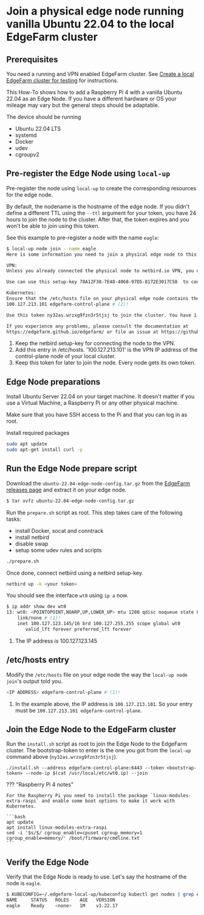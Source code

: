 # Join a physical edge node running vanilla Ubuntu 22.04 to the local EdgeFarm cluster

## Prerequisites

You need a running and VPN enabled EdgeFarm cluster. See [Create a local EdgeFarm cluster for testing](create-local-cluster.md) for instructions.

This How-To shows how to add a Raspberry Pi 4 with a vanilla Ubuntu 22.04 as an Edge Node. 
If you have a different hardware or OS your mileage may vary but the general steps should be adaptable.

The device should be running

- Ubuntu 22.04 LTS
- systemd
- Docker
- udev
- cgroupv2

## Pre-register the Edge Node using `local-up`

Pre-register the node using `local-up` to create the corresponding resources for the edge node. 

By default, the nodename is the hostname of the edge node. If you didn't define a different TTL using the `--ttl` argument for your token, you have 24 hours to join the node to the cluster. After that, the token expires and you won't be able to join using this token.

See this example to pre-register a node with the name `eagle`:

```bash
$ local-up node join --name eagle
Here is some information you need to join a physical edge node to this cluster.

VPN:
Unless you already connected the physical node to netbird.io VPN, you need to connect it to the VPN first.

Use can use this setup-key 78A12F38-7E48-4068-97D5-8172E3017C58  to connect to netbird.io VPN. # (1)!f

Kubernetes:
Ensure that the /etc/hosts file on your physical edge node contains the following entry:
100.127.213.101 edgefarm-control-plane # (2)!

Use this token ny32as.wrzxg9fzn3r5tjsj to join the cluster. You have 1 day to join the cluster before this token expires. # (3)!

If you experience any problems, please consult the documentation at 
https://edgefarm.github.io/edgefarm/ or file an issue at https://github.com/edgefarm/edgefarm/issues/new?template=question.md

```

1.  Keep the netbird setup-key for connecting the node to the VPN.
2.  Add this entry in /etc/hosts. '100.127.213.101' is the VPN IP address of the control-plane node of your local cluster.
3.  Keep this token for later to join the node. Every node gets its own token.

## Edge Node preparations

Install Ubuntu Server 22.04 on your target machine. It doesn't matter if you use a Virtual Machine, a Raspberry Pi or any other physical machine.

Make sure that you have SSH access to the Pi and that you can log in as root.

Install required packages
```bash
sudo apt update
sudo apt-get install curl -y
```
  
## Run the Edge Node prepare script

Download the `ubuntu-22.04-edge-node-config.tar.gz` from the [EdgeFarm releases page](https://github.com/edgefarm/edgefarm/releases) and extract it on your edge node.

```bash
$ tar xvfz ubuntu-22.04-edge-node-config.tar.gz
```

Run the `prepare.sh` script as root. This step takes care of the following tasks:

- install Docker, socat and conntrack
- install netbird
- disable swap
- setup some udev rules and scripts

```bash
./prepare.sh
```

Once done, connect netbird using a netbird setup-key.
```bash
netbird up -k <your token>
```

You should see the interface `wt0` using `ip a` now.

```bash
$ ip addr show dev wt0
13: wt0: <POINTOPOINT,NOARP,UP,LOWER_UP> mtu 1280 qdisc noqueue state UNKNOWN group default qlen 1000
    link/none # (1)!
    inet 100.127.123.145/16 brd 100.127.255.255 scope global wt0 
       valid_lft forever preferred_lft forever
```

1.  The IP address is 100.127.123.145

## /etc/hosts entry

Modify the `/etc/hosts` file on your edge node the way the `local-up node join`'s output told you. 

```bash
<IP ADDRESS> edgefarm-control-plane # (1)!
```

1.  In the example above, the IP address is `100.127.213.101`. So your entry must be `100.127.213.101 edgefarm-control-plane`.

## Join the Edge Node to the EdgeFarm cluster

Run the `install.sh` script as root to join the Edge Node to the EdgeFarm cluster.
The bootstrap-token to enter is the one you got from the `local-up` command above (`ny32as.wrzxg9fzn3r5tjsj`). 

```console
./install.sh --address edgefarm-control-plane:6443 --token <bootstrap-token> --node-ip $(cat /usr/local/etc/wt0.ip) --join
```

??? "Raspberry Pi 4 notes"

    For the Raspberry Pi you need to install the package `linux-modules-extra-raspi` and enable some boot options to make it work with Kubernetes.

    ```bash
    apt update
    apt install linux-modules-extra-raspi
    sed -i '$s/$/ cgroup_enable=cpuset cgroup_memory=1 cgroup_enable=memory/' /boot/firmware/cmdline.txt
    ```

## Verify the Edge Node

Verify that the Edge Node is ready to use. Let's say the hostname of the node is `eagle`.

```bash
$ KUBECONFIG=~/.edgefarm-local-up/kubeconfig kubectl get nodes | grep eagle
NAME     STATUS   ROLES    AGE   VERSION
eagle    Ready    <none>   1M    v1.22.17
```
